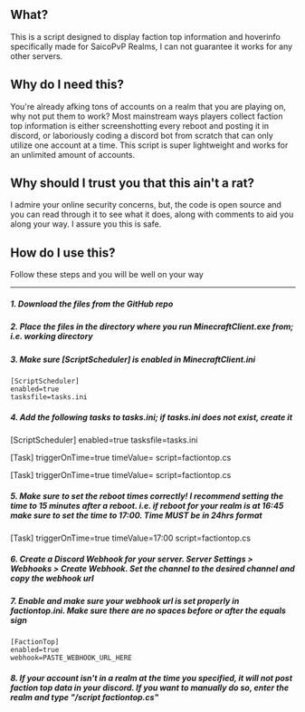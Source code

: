 ## What?

This is a script designed to display faction top information and hoverinfo specifically made for SaicoPvP Realms, I can not guarantee it works for any other servers.

## Why do I need this?

You're already afking tons of accounts on a realm that you are playing on, why not put them to work? Most mainstream ways players collect faction top information is either screenshotting every reboot and posting it in discord, or laboriously coding a discord bot from scratch that can only utilize one account at a time. This script is super lightweight and works for an unlimited amount of accounts.

## Why should I trust you that this ain't a rat?
I admire your online security concerns, but, the code is open source and you can read through it to see what it does, along with comments to aid you along your way. I assure you this is safe.

## How do I use this?
Follow these steps and you will be well on your way

------------

##### 1. Download the files from the GitHub repo

##### 2. Place the files in the directory where you run MinecraftClient.exe from; i.e. working directory

##### 3. Make sure [ScriptScheduler] is enabled in MinecraftClient.ini

	[ScriptScheduler]
	enabled=true
	tasksfile=tasks.ini

##### 4. Add the following tasks to tasks.ini; if tasks.ini does not exist, create it

  [ScriptScheduler]
  enabled=true
  tasksfile=tasks.ini

  [Task]
  triggerOnTime=true
  timeValue=
  script=factiontop.cs

  [Task]
  triggerOnTime=true
  timeValue=
  script=factiontop.cs

##### 5. Make sure to set the reboot times correctly! I recommend setting the time to 15 minutes after a reboot. i.e. if reboot for your realm is at 16:45 make sure to set the time to 17:00. Time MUST be in 24hrs format

  [Task]
  triggerOnTime=true
  timeValue=17:00
  script=factiontop.cs

##### 6. Create a Discord Webhook for your server. Server Settings > Webhooks > Create Webhook. Set the channel to the desired channel and copy the webhook url

##### 7. Enable and make sure your webhook url is set properly in factiontop.ini. Make sure there are no spaces before or after the equals sign

	[FactionTop]
	enabled=true
	webhook=PASTE_WEBHOOK_URL_HERE

##### 8. If your account isn't in a realm at the time you specified, it will not post faction top data in your discord. If you want to manually do so, enter the realm and type "/script factiontop.cs"
